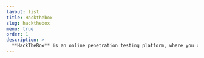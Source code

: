 ```yaml
---
layout: list
title: Hackthebox
slug: hackthebox
menu: true
order: 1
description: >
  **HackTheBox** is an online penetration testing platform, where you can legally hack the vulnerable machines which try to stimulate real world scenarios in a CTF style, also you have an option to hack the offline challenges like, Steganography, reversing, etc.The best thing I think about HackTheBox along with the awesome machines is the community, they have got a huge community of professional penetration testers.
---
```

